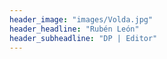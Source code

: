 ```yaml
---
header_image: "images/Volda.jpg"
header_headline: "Rubén León"
header_subheadline: "DP | Editor"
---
```


